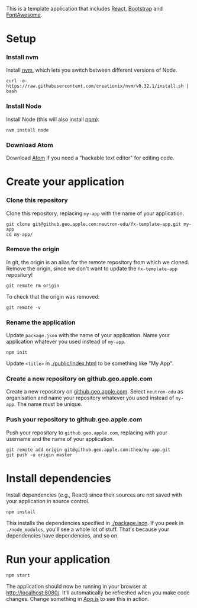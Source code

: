This is a template application that includes [React](https://facebook.github.io/react/), [Bootstrap](http://getbootstrap.com) and [FontAwesome](http://fontawesome.io/icons/).

# Setup

### Install nvm

Install [nvm](https://github.com/creationix/nvm), which lets you switch between different versions of Node.

```
curl -o- https://raw.githubusercontent.com/creationix/nvm/v0.32.1/install.sh | bash
```

### Install Node

Install Node (this will also install [npm](https://docs.npmjs.com/getting-started/what-is-npm)):

```
nvm install node
```

### Download Atom

Download [Atom](https://atom.io/) if you need a "hackable text editor" for editing code.

# Create your application

### Clone this repository

Clone this repository, replacing `my-app` with the name of your application.

```
git clone git@github.geo.apple.com:neutron-edu/fx-template-app.git my-app
cd my-app/
```

### Remove the origin

In git, the origin is an alias for the remote repository from which we cloned. Remove the origin, since we don't want to update the `fx-template-app` repository!

```
git remote rm origin
```

To check that the origin was removed:

```
git remote -v
```

### Rename the application

Update `package.json` with the name of your application. Name your application whatever you used instead of `my-app`.

```
npm init
```

Update `<title>` in [./public/index.html](./public/index.html) to be something like "My App".

### Create a new repository on github.geo.apple.com

Create a new repository on [github.geo.apple.com](https://github.geo.apple.com/new). Select `neutron-edu` as organisation and name your repository whatever you used instead of `my-app`. The name must be unique.

### Push your repository to github.geo.apple.com

Push your repository to `github.geo.apple.com`, replacing with your username and the name of your application.

```
git remote add origin git@github.geo.apple.com:theo/my-app.git
git push -u origin master
```

# Install dependencies

Install dependencies (e.g., React) since their sources are not saved with your application in source control.

```
npm install
```

This installs the dependencies specified in [./package.json](./package.json). If you peek in `./node_modules`, you'll see a whole lot of stuff. That's because your dependencies have dependencies, and so on.

# Run your application

```
npm start
```

The application should now be running in your browser at [http://localhost:8080/](http://localhost:8080/). It'll automatically be refreshed when you make code changes. Change something in [App.js](./src/App.js) to see this in action.
